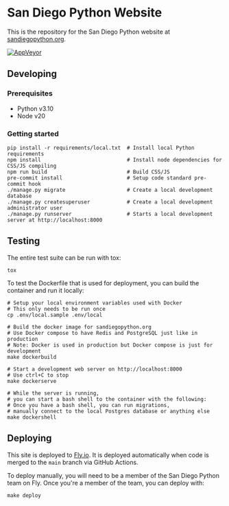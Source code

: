 # San Diego Python Website

This is the repository for the San Diego Python website at [sandiegopython.org](https://sandiegopython.org).

[![AppVeyor](https://ci.appveyor.com/api/projects/status/184l9lc8y7av2fah?svg=true)](https://ci.appveyor.com/project/davidfischer/pythonsd-django)


## Developing

### Prerequisites

* Python v3.10
* Node v20

### Getting started

```shell
pip install -r requirements/local.txt  # Install local Python requirements
npm install                            # Install node dependencies for CSS/JS compiling
npm run build                          # Build CSS/JS
pre-commit install                     # Setup code standard pre-commit hook
./manage.py migrate                    # Create a local development database
./manage.py createsuperuser            # Create a local development administrator user
./manage.py runserver                  # Starts a local development server at http://localhost:8000
```


## Testing

The entire test suite can be run with tox:

```shell
tox
```

To test the Dockerfile that is used for deployment,
you can build the container and run it locally:

```shell
# Setup your local environment variables used with Docker
# This only needs to be run once
cp .env/local.sample .env/local

# Build the docker image for sandiegopython.org
# Use Docker compose to have Redis and PostgreSQL just like in production
# Note: Docker is used in production but Docker compose is just for development
make dockerbuild

# Start a development web server on http://localhost:8000
# Use ctrl+C to stop
make dockerserve

# While the server is running,
# you can start a bash shell to the container with the following:
# Once you have a bash shell, you can run migrations,
# manually connect to the local Postgres database or anything else
make dockershell
```


## Deploying

This site is deployed to [Fly.io](https://fly.io/).
It is deployed automatically when code is merged to the `main` branch
via GitHub Actions.


To deploy manually, you will need to be a member of the San Diego Python team on Fly.
Once you're a member of the team, you can deploy with:

```shell
make deploy
```
